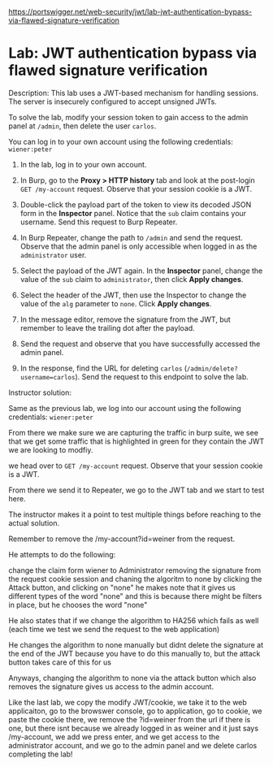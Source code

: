 https://portswigger.net/web-security/jwt/lab-jwt-authentication-bypass-via-flawed-signature-verification

# Lab: JWT authentication bypass via flawed signature verification

Description:
This lab uses a JWT-based mechanism for handling sessions. The server is insecurely configured to accept unsigned JWTs.

To solve the lab, modify your session token to gain access to the admin panel at `/admin`, then delete the user `carlos`.

You can log in to your own account using the following credentials: `wiener:peter`

1. In the lab, log in to your own account.
    
2. In Burp, go to the **Proxy > HTTP history** tab and look at the post-login `GET /my-account` request. Observe that your session cookie is a JWT.
    
3. Double-click the payload part of the token to view its decoded JSON form in the **Inspector** panel. Notice that the `sub` claim contains your username. Send this request to Burp Repeater.
    
4. In Burp Repeater, change the path to `/admin` and send the request. Observe that the admin panel is only accessible when logged in as the `administrator` user.
    
5. Select the payload of the JWT again. In the **Inspector** panel, change the value of the `sub` claim to `administrator`, then click **Apply changes**.
    
6. Select the header of the JWT, then use the Inspector to change the value of the `alg` parameter to `none`. Click **Apply changes**.
    
7. In the message editor, remove the signature from the JWT, but remember to leave the trailing dot after the payload.
    
8. Send the request and observe that you have successfully accessed the admin panel.
    
9. In the response, find the URL for deleting `carlos` (`/admin/delete?username=carlos`). Send the request to this endpoint to solve the lab.


Instructor solution:

Same as the previous lab, we log into our account using the following credentials: `wiener:peter`

From there we make sure we are capturing the traffic in burp suite, we see that we get some traffic that is highlighted in green for they contain the JWT we are looking to modfiy.

we head over to `GET /my-account` request. Observe that your session cookie is a JWT.

From there we send it to Repeater, we go to the JWT tab and we start to test here.

The instructor makes it a point to test multiple things before reaching to the actual solution.

Remember to remove the /my-account?id=weiner from the request.

He attempts to do the following:

change the claim form wiener to Administrator
removing the signature from the request cookie session
and chaning the algoritm to none by clicking the Attack button, and clicking on "none"
he makes note that it gives us different types of the word "none" and this is because there might be filters in place, but he chooses the word "none"

He also states that if we change the algorithm to HA256 which fails as well (each time we test we send the request to the web application)

He changes the algorithm to none manually but didnt delete the signature at the end of the JWT because you have to do this manually to, but the attack button takes care of this for us

Anyways, changing the algorithm to none via the attack button which also removes the signature gives us access to the admin account.

Like the last lab, we copy the modify JWT/cookie, we take it to the web applicaiton, go to the browswer console, go to application, go to cookie, we paste the cookie there, we remove the ?id=weiner from the url if there is one, but there isnt because we already logged in as weiner and it just says /my-account, we add we press enter, and we get access to the administrator account, and we go to the admin panel and we delete carlos completing the lab!